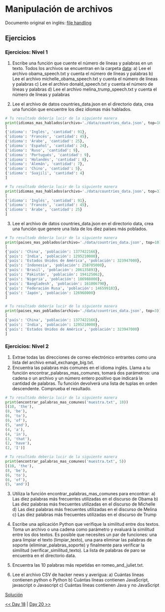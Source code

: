 # Manipulación de archivos

Documento original en inglés: [file handling](https://github.com/Asabeneh/30-Days-Of-Python/blob/master/19_Day_File_handling/19_file_handling.md)

## Ejercicios

### Ejercicios: Nivel 1

1. Escribe una función que cuente el número de líneas y palabras en un texto. Todos los archivos se encuentran en la carpeta [data](./data):
a) Lee el archivo obama_speech.txt y cuenta el número de líneas y palabras
b) Lee el archivo michelle_obama_speech.txt y cuenta el número de líneas y palabras
c) Lee el archivo donald_speech.txt y cuenta el número de líneas y palabras
d) Lee el archivo melina_trump_speech.txt y cuenta el número de líneas y palabras


2. Lee el archivo de datos countries_data.json en el directorio data, crea una función que encuentre los diez idiomas más hablados.

```py
# Tu resultado debería lucir de la siguiente manera
print(idiomas_mas_hablados(archivo='./data/countries_data.json', top=10))
[
{'idioma': 'Inglés', 'cantidad': 91},
{'idioma': 'Francés', 'cantidad': 45},
{'idioma': 'Árabe', 'cantidad': 25},
{'idioma': 'Español', 'cantidad': 24},
{'idioma': 'Ruso', 'cantidad': 9},
{'idioma': 'Portugués', 'cantidad': 9},
{'idioma': 'Holandés', 'cantidad': 8},
{'idioma': 'Alemán', 'cantidad': 7},
{'idioma': 'Chino', 'cantidad': 5},
{'idioma': 'Suajili', 'cantidad': 4}
]

# Tu resultado debería lucir de la siguiente manera
print(idiomas_mas_hablados(archivo='./data/countries_data.json', top=3))
[
{'idioma': 'Inglés', 'cantidad': 91},
{'idioma': 'Francés', 'cantidad': 45},
{'idioma': 'Árabe', 'cantidad': 25}
]
```

3. Lee el archivo de datos countries_data.json en el directorio data, crea una función que genere una lista de los diez países más poblados.

```py
# Tu resultado debería lucir de la siguiente manera
print(paises_mas_poblados(archivo='./data/countries_data.json', top=10))
[
{'país': 'China', 'población': 1377422166},
{'país': 'India', 'población': 1295210000},
{'país': 'Estados Unidos de América', 'población': 323947000},
{'país': 'Indonesia', 'población': 258705000},
{'país': 'Brasil', 'población': 206135893},
{'país': 'Pakistán', 'población': 194125062},
{'país': 'Nigeria', 'población': 186988000},
{'país': 'Bangladesh', 'población': 161006790},
{'país': 'Federación Rusa', 'población': 146599183},
{'país': 'Japón', 'población': 126960000}
]

# Tu resultado debería lucir de la siguiente manera
print(paises_mas_poblados(archivo='./data/countries_data.json', top=3))
[
{'país': 'China', 'población': 1377422166},
{'país': 'India', 'población': 1295210000},
{'país': 'Estados Unidos de América', 'población': 323947000}
]
```

### Ejercicios: Nivel 2

1. Extrae todas las direcciones de correo electrónico entrantes como una lista del archivo email_exchange_big.txt.
2. Encuentra las palabras más comunes en el idioma inglés. Llama a tu función encontrar_palabras_mas_comunes, tomará dos parámetros: una cadena o un archivo y un número entero positivo que indicará la cantidad de palabras. Tu función devolverá una lista de tuplas en orden descendente. Comprueba el resultado.

```py
# Tu resultado debería lucir de la siguiente manera
print(encontrar_palabras_mas_comunes('muestra.txt', 10))
[(10, 'the'),
(8, 'be'),
(6, 'to'),
(6, 'of'),
(5, 'and'),
(4, 'a'),
(4, 'in'),
(3, 'that'),
(2, 'have'),
(2, 'I')]

# Tu resultado debería lucir de la siguiente manera
print(encontrar_palabras_mas_comunes('muestra.txt', 5))
[(10, 'the'),
(8, 'be'),
(6, 'to'),
(6, 'of'),
(5, 'and')]
```

3. Utiliza la función encontrar_palabras_mas_comunes para encontrar:
a) Las diez palabras más frecuentes utilizadas en el discurso de Obama
b) Las diez palabras más frecuentes utilizadas en el discurso de Michelle
d) Las diez palabras más frecuentes utilizadas en el discurso de Melina
c) Las diez palabras más frecuentes utilizadas en el discurso de Trump

4. Escribe una aplicación Python que verifique la similitud entre dos textos. Toma un archivo o una cadena como parámetro y evaluará la similitud entre los dos textos. Es posible que necesites un par de funciones: una para limpiar el texto (limpiar_texto), una para eliminar las palabras de soporte (eliminar_palabras_soporte) y finalmente para verificar la similitud (verificar_similitud_texto). La lista de palabras de paro se encuentra en el directorio data.

5. Encuentra las 10 palabras más repetidas en romeo_and_juliet.txt.

6. Lee el archivo CSV de hacker news y averigua:
a) Cuántas líneas contienen python o Python
b) Cuántas líneas contienen JavaScript, javascript o Javascript
c) Cuántas líneas contienen Java y no JavaScript

[Solución](01_files.py)

[<< Day 18](../18_Expresiones_regulares/README.md) | [Day 20 >>](../20_Gestor_de_paquetes_de_Python/README.md)
